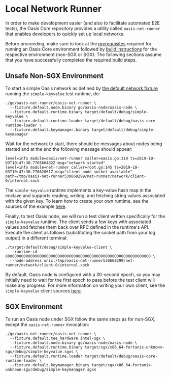 # Local Network Runner

In order to make development easier (and also to facilitate automated E2E
tests), the Oasis Core repository provides a utility called `oasis-net-runner`
that enables developers to quickly set up local networks.

Before proceeding, make sure to look at the [prerequisites] required for running
an Oasis Core environment followed by [build instructions] for the respective
environment (non-SGX or SGX). The following sections assume that you have
successfully completed the required build steps.

[prerequisites]: prerequisites.md
[build instructions]: building.md

## Unsafe Non-SGX Environment

To start a simple Oasis network as defined by [the default network fixture]
running the `simple-keyvalue` test runtime, do:

```
./go/oasis-net-runner/oasis-net-runner \
  --fixture.default.node.binary go/oasis-node/oasis-node \
  --fixture.default.runtime.binary target/default/debug/simple-keyvalue \
  --fixture.default.runtime.loader target/default/debug/oasis-core-runtime-loader \
  --fixture.default.keymanager.binary target/default/debug/simple-keymanager
```

Wait for the network to start, there should be messages about nodes being
started and at the end the following message should appear:

<!-- markdownlint-disable line-length -->
```
level=info module=oasis/net-runner caller=oasis.go:319 ts=2019-10-03T10:47:30.776566482Z msg="network started"
level=info module=net-runner caller=root.go:145 ts=2019-10-03T10:47:30.77662061Z msg="client node socket available" path=/tmp/oasis-net-runner530668299/net-runner/network/client-0/internal.sock
```
<!-- markdownlint-enable line-length -->

The `simple-keyvalue` runtime implements a key-value hash map in the enclave
and supports reading, writing, and fetching string values associated with the
given key. To learn how to create your own runtime, see the sources of the
example [here](../../tests/runtimes/simple-keyvalue).

Finally, to test Oasis node, we will run a test client written specifically
for the `simple-keyvalue` runtime. The client sends a few keys with associated
values and fetches them back over RPC defined in the runtime's API. Execute the
client as follows (substituting the socket path from your log output) in a
different terminal:

```
./target/default/debug/simple-keyvalue-client \
  --runtime-id 8000000000000000000000000000000000000000000000000000000000000000 \
  --node-address unix:/tmp/oasis-net-runner530668299/net-runner/network/client-0/internal.sock
```

By default, Oasis node is configured with a 30-second epoch, so you may
initially need to wait for the first epoch to pass before the test client will
make any progress. For more information on writing your own client, see the
`simple-keyvalue` client sources [here](../../tests/clients/simple-keyvalue).

[the default network fixture]: ../../go/oasis-net-runner/fixtures/default.go

## SGX Environment

To run an Oasis node under SGX follow the same steps as for non-SGX, except the
`oasis-net-runner` invocation:

<!-- markdownlint-disable line-length -->
```
./go/oasis-net-runner/oasis-net-runner \
  --fixture.default.tee_hardware intel-sgx \
  --fixture.default.node.binary go/oasis-node/oasis-node \
  --fixture.default.runtime.binary target/sgx/x86_64-fortanix-unknown-sgx/debug/simple-keyvalue.sgxs \
  --fixture.default.runtime.loader target/default/debug/oasis-core-runtime-loader \
  --fixture.default.keymanager.binary target/sgx/x86_64-fortanix-unknown-sgx/debug/simple-keymanager.sgxs
```
<!-- markdownlint-enable line-length -->
